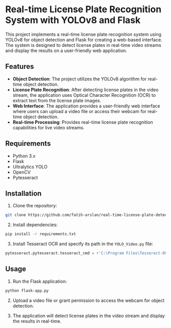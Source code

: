 # Real-time License Plate Recognition System with YOLOv8 and Flask

This project implements a real-time license plate recognition system using YOLOv8 for object detection and Flask for creating a web-based interface. The system is designed to detect license plates in real-time video streams and display the results on a user-friendly web application.

## Features

- **Object Detection**: The project utilizes the YOLOv8 algorithm for real-time object detection.
- **License Plate Recognition**: After detecting license plates in the video stream, the application uses Optical Character Recognition (OCR) to extract text from the license plate images.
- **Web Interface**: The application provides a user-friendly web interface where users can upload a video file or access their webcam for real-time object detection.
- **Real-time Processing**: Provides real-time license plate recognition capabilities for live video streams.

## Requirements

- Python 3.x
- Flask
- Ultralytics YOLO
- OpenCV
- Pytesseract

## Installation

1. Clone the repository:

```bash
git clone https://github.com/fatih-arslan/real-time-license-plate-detection.git
```

2. Install dependencies:

```bash
pip install -r requirements.txt
```

3. Install Tesseract OCR and specify its path in the `YOLO_Video.py` file:

```python
pytesseract.pytesseract.tesseract_cmd = r'C:\Program Files\Tesseract-OCR\tesseract.exe'
```

## Usage

1. Run the Flask application:

```bash
python flask-app.py
```

2. Upload a video file or grant permission to access the webcam for object detection.

3. The application will detect license plates in the video stream and display the results in real-time.
